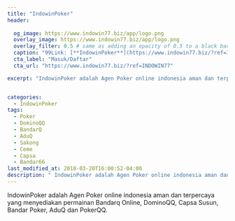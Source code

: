 ```yaml
---
title: "IndowinPoker"
header:
  
  og_image: https://www.indowin77.biz/app/logo.png
  overlay_image: https://www.indowin77.biz/app/logo.png
  overlay_filter: 0.5 # same as adding an opacity of 0.5 to a black background
  caption: "99Link: [**IndowinPoker**](https://www.indowin77.biz/?ref=INDOWIN77)"
  cta_label: "Masuk/Daftar"
  cta_url: "https://www.indowin77.biz/?ref=INDOWIN77"

excerpt: "IndowinPoker adalah Agen Poker online indonesia aman dan terpercaya yang menyediakan permainan Bandarq Online, DominoQQ, Capsa Susun, Bandar Poker, AduQ dan PokerQQ."


categories:
  - IndowinPoker
tags:
  - Poker
  - DominoQQ
  - BandarQ
  - AduQ
  - Sakong
  - Ceme
  - Capsa
  - Bandar66
last_modified_at: 2018-03-20T16:00:52-04:00
description: " IndowinPoker adalah Agen Poker online indonesia aman dan terpercaya yang menyediakan permainan Bandarq Online, DominoQQ, Capsa Susun, Bandar Poker, AduQ dan PokerQQ."
---
```

IndowinPoker adalah Agen Poker online indonesia aman dan terpercaya yang menyediakan permainan Bandarq Online, DominoQQ, Capsa Susun, Bandar Poker, AduQ dan PokerQQ.
